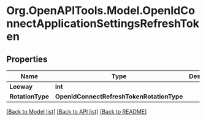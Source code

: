 # Org.OpenAPITools.Model.OpenIdConnectApplicationSettingsRefreshToken

## Properties

Name | Type | Description | Notes
------------ | ------------- | ------------- | -------------
**Leeway** | **int** |  | [optional] 
**RotationType** | **OpenIdConnectRefreshTokenRotationType** |  | [optional] 

[[Back to Model list]](../README.md#documentation-for-models) [[Back to API list]](../README.md#documentation-for-api-endpoints) [[Back to README]](../README.md)

